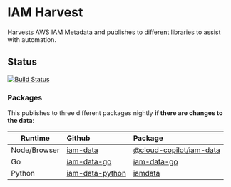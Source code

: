 # IAM Harvest
Harvests AWS IAM Metadata and publishes to different libraries to assist with automation.

## Status
[![Build Status](https://github.com/cloud-copilot/iam-harvest/actions/workflows/update-packages.yml/badge.svg)](https://github.com/cloud-copilot/iam-harvest/actions/workflows/update-packages.yml)

### Packages
This publishes to three different packages nightly **if there are changes to the data**:

|Runtime|Github|Package|
|----------|:--------|:---------|
|Node/Browser|[iam-data](https://github.com/cloud-copilot/iam-data)| [@cloud-copilot/iam-data](https://www.npmjs.com/package/@cloud-copilot/iam-data)|
|Go|[iam-data-go](https://github.com/cloud-copilot/iam-data-go)|[iam-data-go](https://pkg.go.dev/github.com/cloud-copilot/iam-data-go/iamdata)|
|Python|[iam-data-python](https://github.com/cloud-copilot/iam-data-python)|[iamdata](https://pypi.org/project/iamdata/)|
